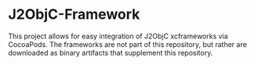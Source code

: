 # J2ObjC-Framework
This project allows for easy integration of J2ObjC xcframeworks via CocoaPods.
The frameworks are not part of this repository, but rather are downloaded as binary artifacts that supplement this repository.

